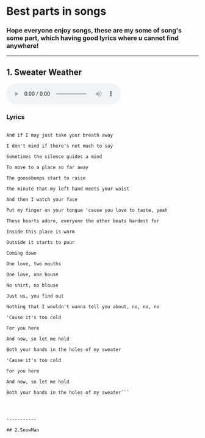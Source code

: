 # Best parts in songs

### Hope everyone enjoy songs, these are my some of song's some part, which having good lyrics where u cannot find anywhere!
----------------
## 1. Sweater Weather
 <audio controls>
        <source src="assets/sww.mp3" type="audio/mp3">
        Your browser does not support the audio tag.
    </audio>

### Lyrics

  ```... holes of my sweater

  And if I may just take your breath away

  I don't mind if there's not much to say

  Sometimes the silence guides a mind

  To move to a place so far away

  The goosebumps start to raise

  The minute that my left hand meets your waist

  And then I watch your face

  Put my finger on your tongue 'cause you love to taste, yeah

  These hearts adore, everyone the other beats hardest for

  Inside this place is warm

  Outside it starts to pour

  Coming down	

  One love, two mouths

  One love, one house

  No shirt, no blouse

  Just us, you find out

  Nothing that I wouldn't wanna tell you about, no, no, no	

  'Cause it's too cold

  For you here

  And now, so let me hold

  Both your hands in the holes of my sweater

  'Cause it's too cold

  For you here

  And now, so let me hold

  Both your hands in the holes of my sweater```




-----------

## 2.SnowMan
